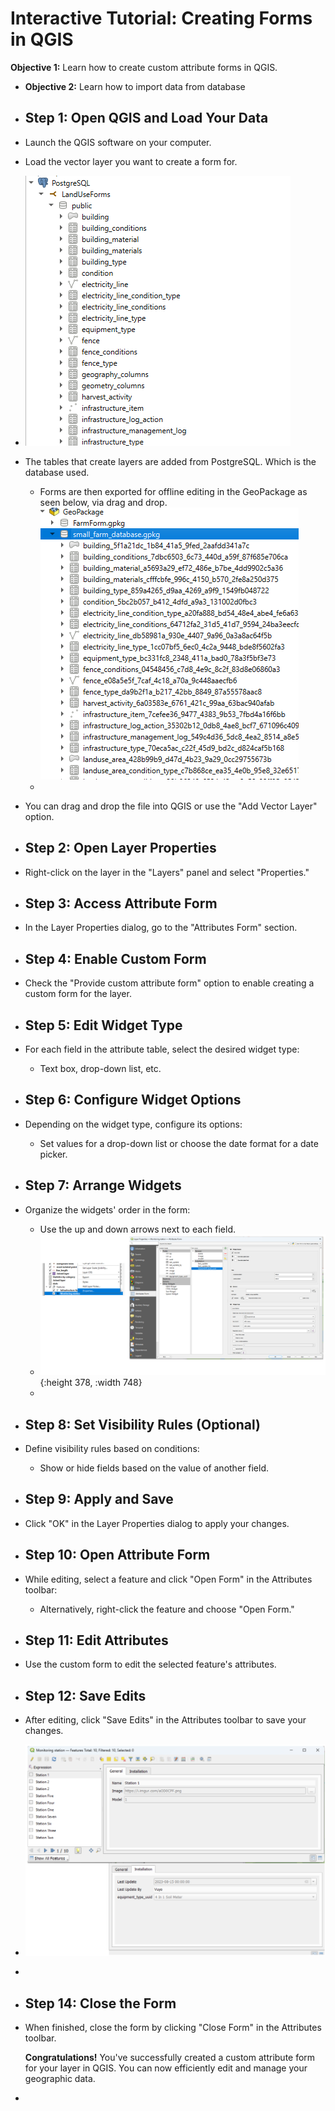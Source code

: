 # Interactive Tutorial: Creating Forms in QGIS

**Objective 1:** Learn how to create custom attribute forms in QGIS.
- **Objective 2:** Learn how to import data from database
- ## Step 1: Open QGIS and Load Your Data
- Launch the QGIS software on your computer.
- Load the vector layer you want to create a form for.
- ![image.png](../assets/image_1693470601421_0.png)
- The tables that create layers are added from PostgreSQL. Which is the database used.
	- Forms are then exported for offline editing in the GeoPackage as seen below, via drag and drop.
	  ![image.png](../assets/image_1693470753457_0.png)
	-
- You can drag and drop the file into QGIS or use the "Add Vector Layer" option.
- ## Step 2: Open Layer Properties
- Right-click on the layer in the "Layers" panel and select "Properties."
- ## Step 3: Access Attribute Form
- In the Layer Properties dialog, go to the "Attributes Form" section.
- ## Step 4: Enable Custom Form
- Check the "Provide custom attribute form" option to enable creating a custom form for the layer.
- ## Step 5: Edit Widget Type
- For each field in the attribute table, select the desired widget type:
	- Text box, drop-down list, etc.
- ## Step 6: Configure Widget Options
- Depending on the widget type, configure its options:
	- Set values for a drop-down list or choose the date format for a date picker.
- ## Step 7: Arrange Widgets
- Organize the widgets' order in the form:
	- Use the up and down arrows next to each field.
	- ![image.png](../assets/image_1693472892186_0.png){:height 378, :width 748}
	-
- ## Step 8: Set Visibility Rules (Optional)
- Define visibility rules based on conditions:
	- Show or hide fields based on the value of another field.
- ## Step 9: Apply and Save
- Click "OK" in the Layer Properties dialog to apply your changes.
- ## Step 10: Open Attribute Form
- While editing, select a feature and click "Open Form" in the Attributes toolbar:
	- Alternatively, right-click the feature and choose "Open Form."
- ## Step 11: Edit Attributes
- Use the custom form to edit the selected feature's attributes.
- ## Step 12: Save Edits
- After editing, click "Save Edits" in the Attributes toolbar to save your changes.
- ![image.png](../assets/image_1693472817684_0.png)
-
- ## Step 14: Close the Form
- When finished, close the form by clicking "Close Form" in the Attributes toolbar.
  
  **Congratulations!** You've successfully created a custom attribute form for your layer in QGIS. You can now efficiently edit and manage your geographic data.
-